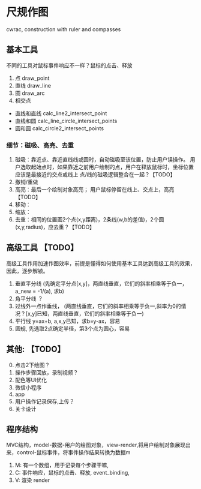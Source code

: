 # 尺规作图
cwrac, construction with ruler and compasses


## 基本工具
不同的工具对鼠标事件响应不一样？鼠标的点击、释放
1. 点   draw_point
2. 直线 draw_line
3. 圆   draw_arc
4. 相交点
 * 直线和直线   calc_line2_intersect_point
 * 直线和圆 calc_line_circle_intersect_points
 * 圆和圆   calc_circle2_intersect_points


### 细节：磁吸、高亮、去重
1. 磁吸：靠近点、靠近直线线或圆时，自动磁吸至该位置，防止用户误操作。 
    用户选取起始点时，如果靠近之前用户绘制的点，用户在释放鼠标时，坐标位置应该是最接近的交点或线上
    点/线的磁吸逻辑整合在一起？【TODO】
2. 撤销/重做
3. 高亮：最后一个绘制对象高亮；  用户鼠标停留在线上、交点上，高亮【TODO】
4. 移动：
5. 缩放： 
6. 去重：相同的位置画2个点(x,y距离)，2条线(w,b的差值)，2个圆(x,y,radius)，应去重？【TODO】


## 高级工具 【TODO】
高级工具作用加速作图效率，前提是懂得如何使用基本工具达到高级工具的效果，因此，逐步解锁。
1. 垂直平分线 (先确定平分点[x,y]，两直线垂直，它们的斜率相乘等于负一，a_new = -1/(a), 求b)
2. 角平分线 ？
3. 过线外一点作垂线， (两直线垂直，它们的斜率相乘等于负一,斜率为0的情况？[x,y]已知，两直线垂直，它们的斜率相乘等于负一)
4. 平行线 y=ax+b, a,x,y已知，求b=y-ax，容易
5. 圆规, 先选取2点确定半径，第3个点为圆心，容易


## 其他: 【TODO】
0. 点击2下绘图？
1. 操作步骤回放，录制视频？
2. 配色等UI优化
3. 微信小程序
4. app
5. 用户操作记录保存,上传？
6. 关卡设计


## 程序结构
MVC结构，model-数据-用户的绘图对象，view-render,将用户绘制对象展现出来，control-鼠标事件，将事件操作结果转换为数据m
1. M: 有一个数组，用于记录每个步骤干嘛,
2. C: 事件响应，鼠标的点击、释放, event_binding,
3. V: 渲染 render